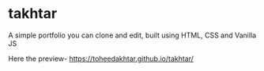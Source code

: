 # takhtar

A simple portfolio you can clone and edit, built using HTML, CSS and Vanilla JS

Here the preview-
https://toheedakhtar.github.io/takhtar/
